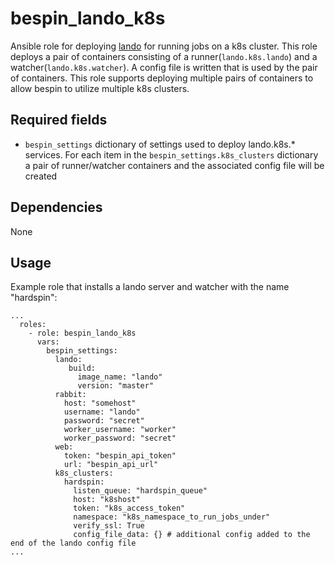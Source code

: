 # bespin_lando_k8s

Ansible role for deploying [lando](https://github.com/Duke-GCB/lando) for running jobs on a k8s cluster.
This role deploys a pair of containers consisting of a runner(`lando.k8s.lando`) and a watcher(`lando.k8s.watcher`).
A config file is written that is used by the pair of containers.
This role supports deploying multiple pairs of containers to allow bespin to utilize multiple k8s clusters.

## Required fields
- `bespin_settings` dictionary of settings used to deploy lando.k8s.* services. For each item in the `bespin_settings.k8s_clusters` dictionary a pair of runner/watcher containers and the associated config file will be created

## Dependencies
None

## Usage

Example role that installs a lando server and watcher with the name "hardspin":
```
...
  roles:
    - role: bespin_lando_k8s
      vars:
        bespin_settings:
          lando:
             build:
               image_name: "lando"
               version: "master"
          rabbit:
            host: "somehost"
            username: "lando"
            password: "secret"
            worker_username: "worker"
            worker_password: "secret"
          web:
            token: "bespin_api_token"
            url: "bespin_api_url"
          k8s_clusters:
            hardspin:
              listen_queue: "hardspin_queue"
              host: "k8shost"
              token: "k8s_access_token"
              namespace: "k8s_namespace_to_run_jobs_under"
              verify_ssl: True
              config_file_data: {} # additional config added to the end of the lando config file
...
```
